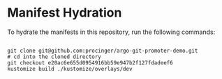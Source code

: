 
# Manifest Hydration

To hydrate the manifests in this repository, run the following commands:

```shell

git clone git@github.com:procinger/argo-git-promoter-demo.git
# cd into the cloned directory
git checkout e20ac6e655d0954916bb59e947b2f127fdadeef6
kustomize build ./kustomize/overlays/dev
```